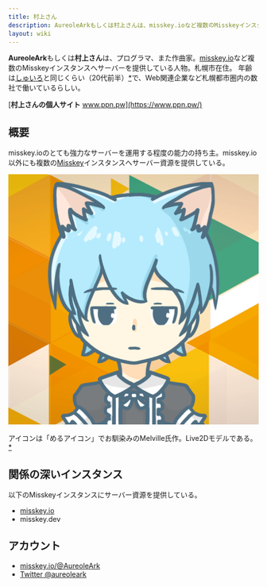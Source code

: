 ```yaml
---
title: 村上さん
description: AureoleArkもしくは村上さんは、misskey.ioなど複数のMisskeyインスタンスへサーバー資源を提供している人物。
layout: wiki
---
```

**AureoleArk**もしくは**村上さん**は、プログラマ、また作曲家。[misskey.io](../instances/misskey.io)など複数のMisskeyインスタンスへサーバーを提供している人物。札幌市在住。
年齢は[しゅいろ](syuilo)と同じくらい（20代前半）[*](https://misskey.xyz/notes/5c590af23dd27400323acade)で、Web関連企業など札幌都市圏内の数社で働いているらしい。

[**村上さんの個人サイト** www.ppn.pw](https://www.ppn.pw/)

## 概要
misskey.ioのとても強力なサーバーを運用する程度の能力の持ち主。misskey.io以外にも複数の[Misskey](../softwares/misskey)インスタンスへサーバー資源を提供している。

![村上さんのアイコン](/files/images/imports/2018/08/murakami-san.png)

アイコンは「めるアイコン」でお馴染みのMelville氏作。Live2Dモデルである。[*](https://misskey.xyz/notes/5c3df084ce8ff90032f76ed4)

## 関係の深いインスタンス
以下のMisskeyインスタンスにサーバー資源を提供している。

- [misskey.io](../instances/misskey.io)
- misskey.dev

## アカウント
- [misskey.io/@AureoleArk](https://misskey.io/@AureoleArk)
- [Twitter @aureoleark](https://twitter.com/aureoleark)
